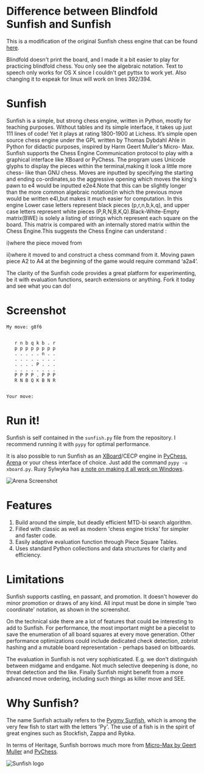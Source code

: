 Difference between Blindfold Sunfish and Sunfish
=======

This is a modification of the original Sunfish chess engine that can be found <a href='https://github.com/thomasahle/sunfish'>here</a>.

Blindfold doesn't print the board, and I made it a bit easier to play for practicing blindfold chess. You only see the algebraic notation. 
Text to speech only works for OS X since I couldn't get pyttsx to work yet. Also changing it to espeak for linux will work on lines 392/394. 


Sunfish
=======
Sunfish is a simple, but strong chess engine, written in Python, mostly for teaching purposes. Without tables and its simple interface, it takes up just 111 lines of code! Yet it plays at rating 1800-1900 at Lichess. It’s simple open source chess engine under the GPL written by Thomas Dybdahl Ahle in Python for didactic purposes, inspired by Harm Geert Muller's Micro- Max. Sunfish supports the Chess Engine Communication protocol to play with a graphical interface like XBoard or PyChess. 
 The program uses Unicode glyphs to display the pieces within the terminal,making it look a little more chess- like than GNU chess. Moves are inputted by specifying the starting and ending co-ordinates,so the aggressive opening which moves the king's pawn to e4 would be inputted e2e4.Note that this can be slightly longer than the more common algebraic notation(in which the previous move would be written e4),but makes it much easier for computation. In this engine Lower case letters represent black pieces (p,r,n,b,k,q), and upper case letters represent white pieces (P,R,N,B,K,Q).Black-White-Empty matrix(BWE) is solely a listing of strings which represent each square on the board. This matrix is compared with an internally stored matrix within the Chess Engine.This suggests the Chess Engine can understand : 
 
i)where the piece moved from 
 
ii)where it moved to and construct a chess command from it. Moving pawn piece A2 to A4 at the beginning of the game would require command ‘a2a4’.         

The clarity of the Sunfish code provides a great platform for experimenting, be it with evaluation functions, search extensions or anything. Fork it today and see what you can do!

Screenshot
==========

    My move: g8f6
                      
                       
       r n b q k b . r 
       p p p p p p p p 
       . . . . . n . . 
       . . . . . . . . 
       . . . . P . . . 
       . . . . . . . . 
       P P P P . P P P 
       R N B Q K B N R 
                       
                        
    Your move: 


Run it!
=======
Sunfish is self contained in the `sunfish.py` file from the repository. I recommend running it with `pypy` for optimal performance.

It is also possible to run Sunfish as an [XBoard](http://www.gnu.org/software/xboard/)/CECP engine in [PyChess](http://pychess.org), [Arena](http://www.playwitharena.com) or your chess interface of choice. Just add the command `pypy -u xboard.py`. Ruxy Sylwyka has [a note on making it all work on Windows](http://www.talkchess.com/forum/viewtopic.php?topic_view=threads&p=560462).

![Arena Screenshot](http://s29.postimg.org/89gnk99d3/Clipboard01.png)

Features
===========
1. Build around the simple, but deadly efficient MTD-bi search algorithm.
2. Filled with classic as well as modern 'chess engine tricks' for simpler and faster code.
3. Easily adaptive evaluation function through Piece Square Tables.
4. Uses standard Python collections and data structures for clarity and efficiency.

Limitations
===========
Sunfish supports castling, en passant, and promotion. It doesn't however do minor promotion or draws of any kind. All input must be done in simple 'two coordinate' notation, as shown in the screenshot.

On the technical side there are a lot of features that could be interesting to add to Sunfish. For performance, the most important might be a piecelist to save the enumeration of all board squares at every move generation. Other performance optimizations could include dedicated check detection, zobrist hashing and a mutable board representation - perhaps based on bitboards.

The evaluation in Sunfish is not very sophisticated. E.g. we don't distinguish between midgame and endgame. Not much selective deepening is done, no threat detection and the like. Finally Sunfish might benefit from a more advanced move ordering, including such things as killer move and SEE.

Why Sunfish?
============
The name Sunfish actually refers to the [Pygmy Sunfish](http://en.wikipedia.org/wiki/Pygmy_sunfish), which is among the very few fish to start with the letters 'Py'. The use of a fish is in the spirit of great engines such as Stockfish, Zappa and Rybka.

In terms of Heritage, Sunfish borrows much more from [Micro-Max by Geert Muller](http://home.hccnet.nl/h.g.muller/max-src2.html) and [PyChess](http://pychess.org).

![Sunfish logo](https://raw.github.com/thomasahle/sunfish/master/logo/sunfish_large.png)
